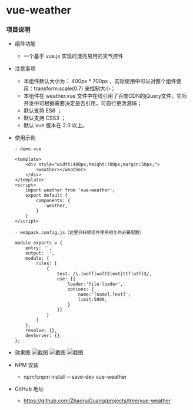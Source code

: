 # vue-weather

### 项目说明
- 组件功能
    - 一个基于 vue.js 实现的漂亮易用的天气控件

- 注意事项
    - 本组件默认大小为： 400px * 700px ，实际使用中可以对整个组件使用：transform:scale(0.7) 来控制大小；
	- 本组件在 weather.vue 文件中在线引用了百度CDN的jQuery文件，实际开发中可根据需要决定是否引用，可自行更改源码；
    - 默认支持 ES6 ；
    - 默认支持 CSS3 ；
    - 默认 vue 版本在 2.0 以上。

- 使用示例
    ```
    - demo.vue
    
    <template>
		<div style="width:400px;height:700px;margin:50px;">
			<weather></weather>
		</div>
    </template>
    <script>
        import weather from 'vue-weather';
        export default {
            components: {
                weather,
            }
        }
    </script>
	
	- webpack.config.js（这里只标明组件使用相关的必要配置）
	
	module.exports = {
	    entry: '',
	    output: '',
	    module: {
	        rules: [
				{
					test: /\.(woff|woff2|eot|ttf|otf)$/,
					use: [{
						loader:'file-loader',
						options: {
							name:'[name].[ext]',
							limit:5000,
						}
					}]
				}
	        ]
	    },
	    resolve: {},
	    devServer: {},
	};
	
    ```
- 效果图
![截图](https://p1.ssl.qhimg.com/t01ab05e690021b8347.png)
![截图](https://p3.ssl.qhimg.com/t01edb230cd961d2830.png)
![截图](https://p0.ssl.qhimg.com/t018fff349419ae3d74.png)

- NPM 安装
    - npm/cnpm  install  --save-dev  vue-weather
	
- GitHub 地址
    - https://github.com/ZhaoruiGuang/projects/tree/vue-weather
